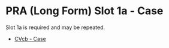 # PRA (Long Form) Slot 1a - Case

Slot 1a is required and may be repeated.

* [CVcb - Case](charts.md#cvc)
